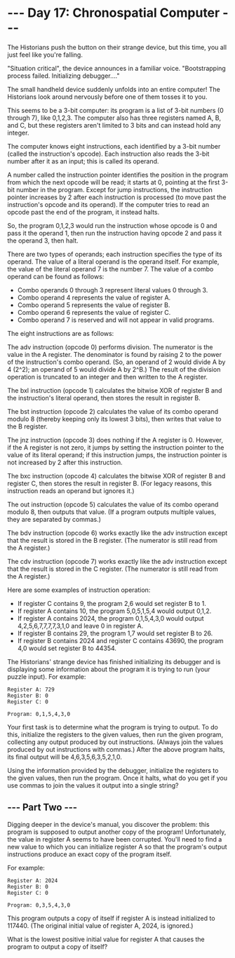 # --- Day 17: Chronospatial Computer ---

The Historians push the button on their strange device, but this time, you all
just feel like you're falling.

"Situation critical", the device announces in a familiar voice. "Bootstrapping
process failed. Initializing debugger...."

The small handheld device suddenly unfolds into an entire computer! The
Historians look around nervously before one of them tosses it to you.

This seems to be a 3-bit computer: its program is a list of 3-bit numbers (0
through 7), like 0,1,2,3. The computer also has three registers named A, B, and
C, but these registers aren't limited to 3 bits and can instead hold any
integer.

The computer knows eight instructions, each identified by a 3-bit number
(called the instruction's opcode). Each instruction also reads the 3-bit number
after it as an input; this is called its operand.

A number called the instruction pointer identifies the position in the program
from which the next opcode will be read; it starts at 0, pointing at the first
3-bit number in the program. Except for jump instructions, the instruction
pointer increases by 2 after each instruction is processed (to move past the
instruction's opcode and its operand). If the computer tries to read an opcode
past the end of the program, it instead halts.

So, the program 0,1,2,3 would run the instruction whose opcode is 0 and pass it
the operand 1, then run the instruction having opcode 2 and pass it the operand
3, then halt.

There are two types of operands; each instruction specifies the type of its
operand. The value of a literal operand is the operand itself. For example, the
value of the literal operand 7 is the number 7. The value of a combo operand
can be found as follows:

* Combo operands 0 through 3 represent literal values 0 through 3.
* Combo operand 4 represents the value of register A.
* Combo operand 5 represents the value of register B.
* Combo operand 6 represents the value of register C.
* Combo operand 7 is reserved and will not appear in valid programs.

The eight instructions are as follows:

The adv instruction (opcode 0) performs division. The numerator is the value in
the A register. The denominator is found by raising 2 to the power of the
instruction's combo operand. (So, an operand of 2 would divide A by 4 (2^2); an
operand of 5 would divide A by 2^B.) The result of the division operation is
truncated to an integer and then written to the A register.

The bxl instruction (opcode 1) calculates the bitwise XOR of register B and the
instruction's literal operand, then stores the result in register B.

The bst instruction (opcode 2) calculates the value of its combo operand modulo
8 (thereby keeping only its lowest 3 bits), then writes that value to the B
register.

The jnz instruction (opcode 3) does nothing if the A register is 0. However, if
the A register is not zero, it jumps by setting the instruction pointer to the
value of its literal operand; if this instruction jumps, the instruction
pointer is not increased by 2 after this instruction.

The bxc instruction (opcode 4) calculates the bitwise XOR of register B and
register C, then stores the result in register B. (For legacy reasons, this
instruction reads an operand but ignores it.)

The out instruction (opcode 5) calculates the value of its combo operand modulo
8, then outputs that value. (If a program outputs multiple values, they are
separated by commas.)

The bdv instruction (opcode 6) works exactly like the adv instruction except
that the result is stored in the B register. (The numerator is still read from
the A register.)

The cdv instruction (opcode 7) works exactly like the adv instruction except
that the result is stored in the C register. (The numerator is still read from
the A register.)

Here are some examples of instruction operation:

* If register C contains 9, the program 2,6 would set register B to 1.
* If register A contains 10, the program 5,0,5,1,5,4 would output 0,1,2.
* If register A contains 2024, the program 0,1,5,4,3,0 would output 4,2,5,6,7,7,7,7,3,1,0 and leave 0 in register A.
* If register B contains 29, the program 1,7 would set register B to 26.
* If register B contains 2024 and register C contains 43690, the program 4,0 would set register B to 44354.

The Historians' strange device has finished initializing its debugger and is
displaying some information about the program it is trying to run (your puzzle
input). For example:

```
Register A: 729
Register B: 0
Register C: 0

Program: 0,1,5,4,3,0
```

Your first task is to determine what the program is trying to output. To do
this, initialize the registers to the given values, then run the given program,
collecting any output produced by out instructions. (Always join the values
produced by out instructions with commas.) After the above program halts, its
final output will be 4,6,3,5,6,3,5,2,1,0.

Using the information provided by the debugger, initialize the registers to the
given values, then run the program. Once it halts, what do you get if you use
commas to join the values it output into a single string?

## --- Part Two ---

Digging deeper in the device's manual, you discover the problem: this program
is supposed to output another copy of the program! Unfortunately, the value in
register A seems to have been corrupted. You'll need to find a new value to
which you can initialize register A so that the program's output instructions
produce an exact copy of the program itself.

For example:

```
Register A: 2024
Register B: 0
Register C: 0

Program: 0,3,5,4,3,0
```

This program outputs a copy of itself if register A is instead initialized to
117440. (The original initial value of register A, 2024, is ignored.)

What is the lowest positive initial value for register A that causes the
program to output a copy of itself?

